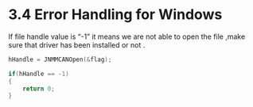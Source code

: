 # 3.4	Error Handling for Windows

If file handle value is “-1” it means we are not able to open the file ,make sure that driver has been installed or not .

```c
hHandle = JNMMCANOpen(&flag);

if(hHandle == -1)
{
	return 0;
}
```

